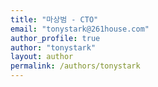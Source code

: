 ```yaml
---
title: "마상범 - CTO"
email: "tonystark@261house.com"
author_profile: true
author: "tonystark"
layout: author
permalink: /authors/tonystark
---
```

